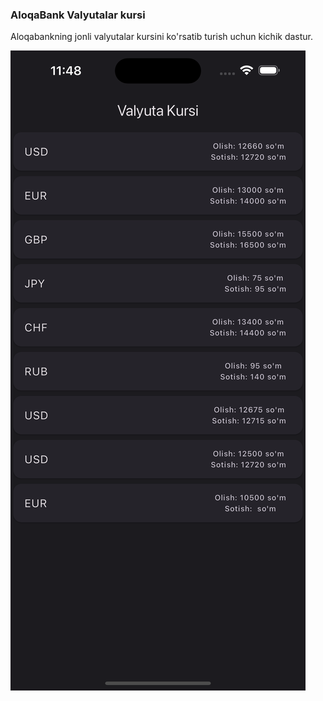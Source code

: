 ### AloqaBank Valyutalar kursi

Aloqabankning jonli valyutalar kursini ko'rsatib turish uchun kichik dastur.

![Bu yerda rasm bor edi](assets/screenshots/screen.png "Ilovani ko'rinishi")

